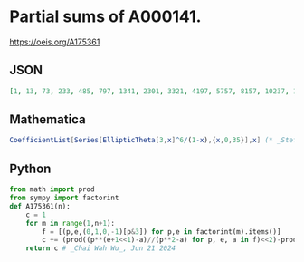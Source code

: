 # Partial sums of A000141\.
https://oeis.org/A175361
## JSON
```JSON
[1, 13, 73, 233, 485, 797, 1341, 2301, 3321, 4197, 5757, 8157, 10237, 12277, 15541, 19701, 23793, 27273, 31653, 38853, 45405, 50013, 58173, 68733, 76957, 84769, 94969, 108089, 120569, 130673, 144817, 164017, 180397, 191917, 209317, 234277, 252673, 269113, 293593]
```
## Mathematica
```Mathematica
CoefficientList[Series[EllipticTheta[3,x]^6/(1-x),{x,0,35}],x] (* _Stefano Spezia_, Jun 21 2024 *)
```
## Python
```Python
from math import prod
from sympy import factorint
def A175361(n):
    c = 1
    for m in range(1,n+1):
        f = [(p,e,(0,1,0,-1)[p&3]) for p,e in factorint(m).items()]
        c += (prod((p**(e+1<<1)-a)//(p**2-a) for p, e, a in f)<<2)-prod(((k:=p**2*a)**(e+1)-1)//(k-1) for p, e, a in f)<<2
    return c # _Chai Wah Wu_, Jun 21 2024
```
